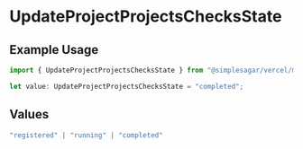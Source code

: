 # UpdateProjectProjectsChecksState

## Example Usage

```typescript
import { UpdateProjectProjectsChecksState } from "@simplesagar/vercel/models/updateprojectop.js";

let value: UpdateProjectProjectsChecksState = "completed";
```

## Values

```typescript
"registered" | "running" | "completed"
```